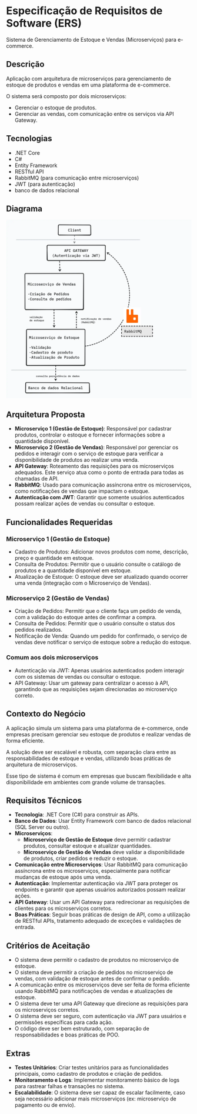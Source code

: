 # Especificação de Requisitos de Software  (ERS)

Sistema de Gerenciamento de Estoque e Vendas (Microserviços) para e-commerce.

## Descrição

Aplicação com arquitetura de microserviços para gerenciamento de estoque de produtos e vendas em uma plataforma de e-commerce.

O sistema será composto por dois microserviços:

- Gerenciar o estoque de produtos.
- Gerenciar as vendas, com comunicação entre os serviços via API Gateway.

## Tecnologias

- .NET Core
- C#
- Entity Framework
- RESTful API
- RabbitMQ (para comunicação entre microserviços)
- JWT (para autenticação)
- banco de dados relacional

## Diagrama

[![Diagrama de Arquitetura](./images/arquitetura.png)](https://github.com/heviane/test-mkdocs)

## Arquitetura Proposta

- **Microserviço 1 (Gestão de Estoque)**: Responsável por cadastrar produtos, controlar o estoque e fornecer informações sobre a quantidade disponível.
- **Microserviço 2 (Gestão de Vendas)**: Responsável por gerenciar os pedidos e interagir com o serviço de estoque para verificar a disponibilidade de produtos ao realizar uma venda.
- **API Gateway**: Roteamento das requisições para os microserviços adequados. Este serviço atua como o ponto de entrada para todas as chamadas de API.
- **RabbitMQ**: Usado para comunicação assíncrona entre os microserviços, como notificações de vendas que impactam o estoque.
- **Autenticação com JWT**: Garantir que somente usuários autenticados possam realizar ações de vendas ou consultar o estoque.

## Funcionalidades Requeridas

### Microserviço 1 (Gestão de Estoque)

- Cadastro de Produtos: Adicionar novos produtos com nome, descrição, preço e quantidade em estoque.
- Consulta de Produtos: Permitir que o usuário consulte o catálogo de produtos e a quantidade disponível em estoque.
- Atualização de Estoque: O estoque deve ser atualizado quando ocorrer uma venda (integração com o Microserviço de Vendas).

### Microserviço 2 (Gestão de Vendas)

- Criação de Pedidos: Permitir que o cliente faça um pedido de venda, com a validação do estoque antes de confirmar a compra.
- Consulta de Pedidos: Permitir que o usuário consulte o status dos pedidos realizados.
- Notificação de Venda: Quando um pedido for confirmado, o serviço de vendas deve notificar o serviço de estoque sobre a redução do estoque.

### Comum aos dois microserviços

- Autenticação via JWT: Apenas usuários autenticados podem interagir com os sistemas de vendas ou consultar o estoque.
- API Gateway: Usar um gateway para centralizar o acesso à API, garantindo que as requisições sejam direcionadas ao microserviço correto.

## Contexto do Negócio

A aplicação simula um sistema para uma plataforma de e-commerce, onde empresas precisam gerenciar seu estoque de produtos e realizar vendas de forma eficiente.

A solução deve ser escalável e robusta, com separação clara entre as responsabilidades de estoque e vendas, utilizando boas práticas de arquitetura de microserviços.

Esse tipo de sistema é comum em empresas que buscam flexibilidade e alta disponibilidade em ambientes com grande volume de transações.

## Requisitos Técnicos

- **Tecnologia**: .NET Core (C#) para construir as APIs.
- **Banco de Dados**: Usar Entity Framework com banco de dados relacional (SQL Server ou outro).
- **Microserviços**:
  - **Microserviço de Gestão de Estoque** deve permitir cadastrar produtos, consultar estoque e atualizar quantidades.
  - **Microserviço de Gestão de Vendas** deve validar a disponibilidade de produtos, criar pedidos e reduzir o estoque.
- **Comunicação entre Microserviços**: Usar RabbitMQ para comunicação assíncrona entre os microserviços, especialmente para notificar mudanças de estoque após uma venda.
- **Autenticação**: Implementar autenticação via JWT para proteger os endpoints e garantir que apenas usuários autorizados possam realizar ações.
- **API Gateway**: Usar um API Gateway para redirecionar as requisições de clientes para os microserviços corretos.
- **Boas Práticas**: Seguir boas práticas de design de API, como a utilização de RESTful APIs, tratamento adequado de exceções e validações de entrada.

## Critérios de Aceitação

- O sistema deve permitir o cadastro de produtos no microserviço de estoque.
- O sistema deve permitir a criação de pedidos no microserviço de vendas, com validação de estoque antes de confirmar o pedido.
- A comunicação entre os microserviços deve ser feita de forma eficiente usando RabbitMQ para notificações de vendas e atualizações de estoque.
- O sistema deve ter uma API Gateway que direcione as requisições para os microserviços corretos.
- O sistema deve ser seguro, com autenticação via JWT para usuários e permissões específicas para cada ação.
- O código deve ser bem estruturado, com separação de responsabilidades e boas práticas de POO.

## Extras

- **Testes Unitários**: Criar testes unitários para as funcionalidades principais, como cadastro de produtos e criação de pedidos.
- **Monitoramento e Logs**: Implementar monitoramento básico de logs para rastrear falhas e transações no sistema.
- **Escalabilidade**: O sistema deve ser capaz de escalar facilmente, caso seja necessário adicionar mais microserviços (ex: microserviço de pagamento ou de envio).
